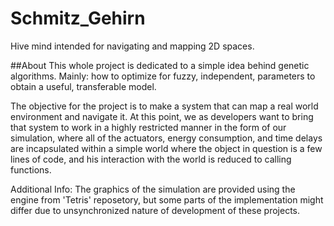 # Schmitz_Gehirn
Hive mind intended for navigating and mapping 2D spaces.

##About
This whole project is dedicated to a simple idea behind genetic algorithms. Mainly: how to optimize for fuzzy, independent, parameters to obtain a useful, transferable model.

The objective for the project is to make a system that can map a real world environment and navigate it. 
At this point, we as developers want to bring that system to work in a highly restricted manner in the form of our simulation, where all of the actuators, energy consumption, and time delays are incapsulated within a simple world where the object in question is a few lines of code, and his interaction with the world is reduced to calling functions.



Additional Info:
	The graphics of the simulation are provided using the engine from 'Tetris' reposetory, but some parts of the implementation might differ due to unsynchronized nature of development of these projects. 
